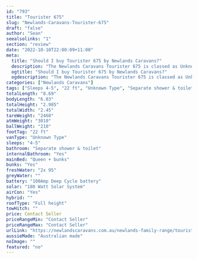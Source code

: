 ```yaml
---
id: "793"
title: "Tourister 675"
slug: "Newlands-Caravans-Tourister-675"
draft: "false"
author: "Sean"
seealsolinks: "1"
section: "review"
date: "2022-10-10T22:00:09+11:00"
meta:
  title: "Should I buy Tourister 675 by Newlands Caravans?"
  description: "The Newlands Caravans Tourister 675 is classed as Unknown Type, and sleeps 4-5 people. It is Australian made and comes in at 22 ft. It generally has Separate shower & toilet."
  ogtitle: "Should I buy Tourister 675 by Newlands Caravans?"
  ogdescription: "The Newlands Caravans Tourister 675 is classed as Unknown Type, and sleeps 4-5 people. It is Australian made and comes in at 22 ft. It generally has Separate shower & toilet."
categories: ["Newlands Caravans"]
tags: ["Sleeps 4-5", "22 ft", "Unknown Type", "Separate shower & toilet", "Full height", "Price Unknown", "Australian made"]
totalLength: "8.69"
bodyLength: "6.83"
totalHeight: "2.985"
totalWidth: "2.45"
tareWeight: "2460"
atmWeight: "3010"
ballWeight: "210"
footTag: "22 ft"
vanType: "Unknown Type"
sleeps: "4-5"
bathroom: "Separate shower & toilet"
internalBathroom: "Yes"
mainBed: "Queen + bunks"
bunks: "Yes"
freshWater: "2x 95"
greyWater: ""
battery: "100Amp Deep Cycle battery"
solar: "180 Watt Solar System"
airCon: "Yes"
hybrid: ""
roofType: "Full height"
towHitch: ""
price: Contact Seller
priceRangeMin: "Contact Seller"
priceRangeMax: "Contact Seller"
urlLink: "https://newlandscaravans.com.au/newlands-family-range/tourister-675/"
aussieMade: "Australian made"
noImage: ""
featured: "no"
---
```

